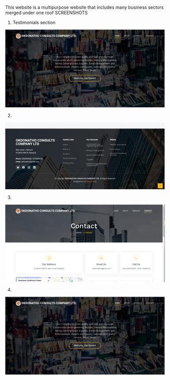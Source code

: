 

 

This website is a multipurpose website that includes many business sectors merged under one roof
SCREENSHOTS

1. Testimonials section

<p align="center">
 
  <img src="https://github.com/AbleDanielOfungi/DonathoSite/blob/main/Okdonatho1.png" width="800" alt="accessibility text">

</p>

2.  
<p align="center">
 
  <img src="https://github.com/AbleDanielOfungi/DonathoSite/blob/main/Screenshot from 2023-04-20 12-09-29.png" width="800" alt="accessibility text">

</p>


3.

<p align="center">
 
  <img src="https://github.com/AbleDanielOfungi/DonathoSite/blob/main/Screenshot from 2023-04-20 12-10-01.png" width="800" alt="accessibility text">

</p>

4.

<p align="center">
 
  <img src="https://github.com/AbleDanielOfungi/DonathoSite/blob/main/Okdonatho1.png" width="800" alt="accessibility text">

</p>

